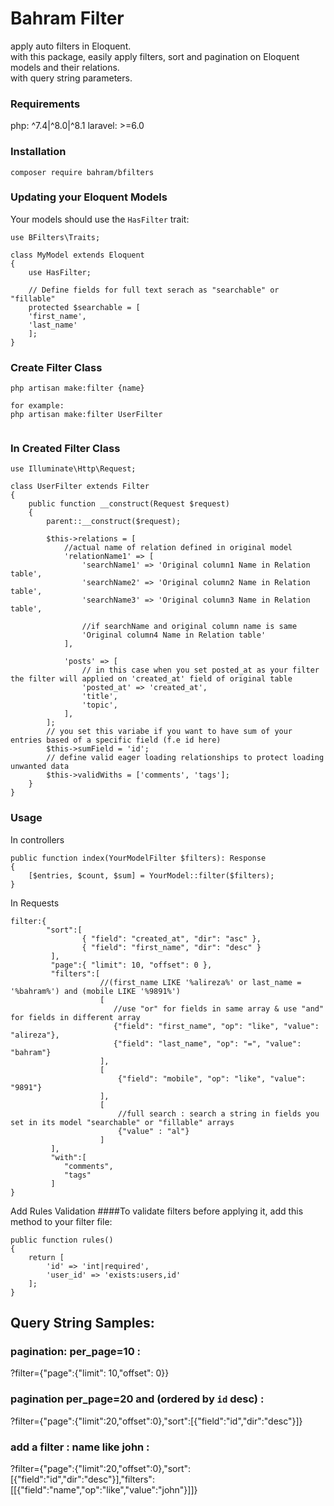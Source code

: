 # Bahram Filter
apply auto filters in Eloquent. <br>
with this package, easily apply filters, sort and pagination on Eloquent models and their relations. <br>
with query string parameters. <br>    

### Requirements
php: ^7.4|^8.0|^8.1
laravel: >=6.0

### Installation
```
composer require bahram/bfilters
```
### Updating your Eloquent Models
Your models should use the `HasFilter` trait:  
```
use BFilters\Traits;

class MyModel extends Eloquent
{
    use HasFilter;
    
    // Define fields for full text serach as "searchable" or "fillable"
    protected $searchable = [ 
    'first_name',
    'last_name' 
    ];
}

```
### Create Filter Class
```
php artisan make:filter {name}

for example: 
php artisan make:filter UserFilter


```
### In Created Filter Class
```
use Illuminate\Http\Request;

class UserFilter extends Filter
{
    public function __construct(Request $request)
    {
        parent::__construct($request);
        
        $this->relations = [
            //actual name of relation defined in original model
            'relationName1' => [ 
                'searchName1' => 'Original column1 Name in Relation table',
                'searchName2' => 'Original column2 Name in Relation table',
                'searchName3' => 'Original column3 Name in Relation table',

                //if searchName and original column name is same
                'Original column4 Name in Relation table'
            ],
          
            'posts' => [
                // in this case when you set posted_at as your filter the filter will applied on 'created_at' field of original table
                'posted_at' => 'created_at',
                'title',
                'topic',
            ],
        ];
        // you set this variabe if you want to have sum of your entries based of a specific field (f.e id here)
        $this->sumField = 'id';
        // define valid eager loading relationships to protect loading unwanted data
        $this->validWiths = ['comments', 'tags'];
    }
}
```

### Usage
In controllers 
```
public function index(YourModelFilter $filters): Response
{
    [$entries, $count, $sum] = YourModel::filter($filters);
}
```

In Requests
```
filter:{
        "sort":[
                { "field": "created_at", "dir": "asc" },
                { "field": "first_name", "dir": "desc" }
         ],
         "page":{ "limit": 10, "offset": 0 },
         "filters":[
                    //(first_name LIKE '%alireza%' or last_name = '%bahram%') and (mobile LIKE '%9891%')
                    [ 
                       //use "or" for fields in same array & use "and" for fields in different array
                       {"field": "first_name", "op": "like", "value":  "alireza"},
                       {"field": "last_name", "op": "=", "value":  "bahram"}
                    ],
                    [
                        {"field": "mobile", "op": "like", "value": "9891"}
                    ],
                    [
                        //full search : search a string in fields you set in its model "searchable" or "fillable" arrays
                        {"value" : "al"}
                    ]
         ],
         "with":[
            "comments",
            "tags"
         ]
}
```

Add Rules Validation
####To validate filters before applying it, add this method to your filter file:
```
public function rules()
{
    return [
        'id' => 'int|required',
        'user_id' => 'exists:users,id'
    ];
}
```



## Query String Samples:

### pagination: per_page=10 :
?filter={"page":{"limit": 10,"offset": 0}}

### pagination per_page=20 and (ordered by `id` desc) :
?filter={"page":{"limit":20,"offset":0},"sort":[{"field":"id","dir":"desc"}]}

### add a filter : name like john :
?filter={"page":{"limit":20,"offset":0},"sort":[{"field":"id","dir":"desc"}],"filters":[[{"field":"name","op":"like","value":"john"}]]}



